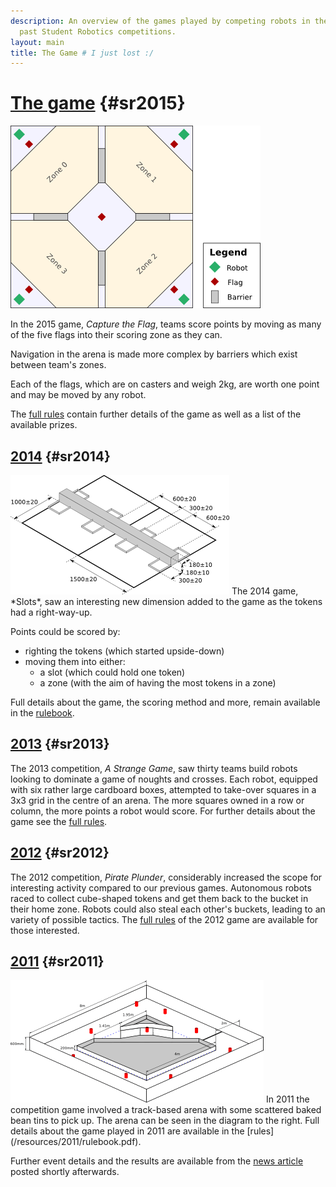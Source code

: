 ```yaml
---
description: An overview of the games played by competing robots in the current and
  past Student Robotics competitions.
layout: main
title: The Game # I just lost :/
---
```

[The game](#sr2015) {#sr2015}
=============================

<img src="/images/content/arena-2015.png" alt="A diagram of the arena for the SR2015 game" class="right" />

In the 2015 game, *Capture the Flag*, teams score points by moving as many of the five flags into their scoring zone as they can.

Navigation in the arena is made more complex by barriers which exist between team's zones.

Each of the flags, which are on casters and weigh 2kg, are worth one point and may be moved by any robot.

The [full rules](/resources/2015/rulebook.pdf) contain further details of the game as well as a list of the available prizes.

[2014](#sr2014) {#sr2014}
-------------------------

<img src="/images/content/slots-zones.png" alt="An image of the slots and zones in the centre of the SR2014 arena" class="right" />
The 2014 game, *Slots*, saw an interesting new dimension added to the game as the tokens had a right-way-up.

Points could be scored by:

 * righting the tokens (which started upside-down)
 * moving them into either:
    * a slot (which could hold one token)
    * a zone (with the aim of having the most tokens in a zone)

Full details about the game, the scoring method and more, remain available in the [rulebook](/resources/2014/rulebook.pdf).

[2013](#sr2013) {#sr2013}
-------------------------

The 2013 competition, *A Strange Game*, saw thirty teams build robots looking to dominate a game of noughts and crosses.
Each robot, equipped with six rather large cardboard boxes, attempted to take-over squares in a 3x3 grid in the centre of an arena.
The more squares owned in a row or column, the more points a robot would score.
For further details about the game see the [full rules](/resources/2013/rulebook.pdf).

[2012](#sr2012) {#sr2012}
-------------------------

The 2012 competition, *Pirate Plunder*, considerably increased the scope for interesting activity compared to our previous games.
Autonomous robots raced to collect cube-shaped tokens and get them back to the bucket in their home zone.
Robots could also steal each other's buckets, leading to an variety of possible tactics.
The [full rules](/resources/2012/rulebook.pdf) of the 2012 game are available for those interested.

[2011](#sr2011) {#sr2011}
-------------------------

<img src="/images/content/arena.png" alt="A diagram of the SR2011 arena" class="right" />
In 2011 the competition game involved a track-based arena with some scattered baked bean tins to pick up.
The arena can be seen in the diagram to the right.
Full details about the game played in 2011 are available in the [rules](/resources/2011/rulebook.pdf).

Further event details and the results are available from the
 [news article](/news/2011-05-04_sr2011_comp_happened) posted shortly afterwards.
